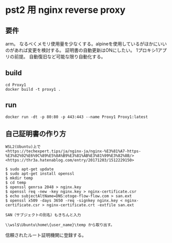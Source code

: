 # pst2 用 nginx reverse proxy

## 要件

arm。
なるべくメモリ使用量を少なくする。alpineを使用しているがほかにいいのがあれば変更を検討する。
証明書の自動更新はONにしたい。
1プロキシ1アプリの前提。
自動復旧など可能な限り自動化する。

## build

    cd Proxy1
    docker build -t proxy1 .

## run

    docker run -dt -p 80:80 -p 443:443 --name Proxy1 Proxy1:latest

## 自己証明書の作り方

    WSL2(Ubuntu)上で
    <https://techexpert.tips/ja/nginx-ja/nginx-%E3%81%A7-https-%E3%82%92%E6%9C%89%E5%8A%B9%E3%81%AB%E3%81%99%E3%82%8B/>
    <https://thr3a.hatenablog.com/entry/20171203/1512229150>

    $ sudo apt-get update
    $ sudo apt-get install openssl
    $ mkdir temp
    $ cd temp
    $ openssl genrsa 2048 > nginx.key
    $ openssl req -new -key nginx.key > nginx-certificate.csr
    $ echo subjectAltName=DNS:otoge-flow-flow.com > san.ext
    $ openssl x509 -days 3650 -req -signkey nginx.key < nginx-certificate.csr > nginx-certificate.crt -extfile san.ext

    SAN（サブジェクトの別名）もきちんと入力

    \\wsl$\Ubuntu\home\{user_name}\temp から取り出す。

信頼されたルート証明機関に登録する。
